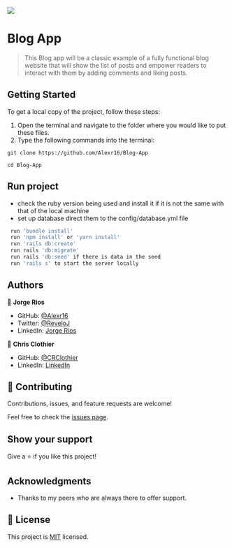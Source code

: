 ![](https://img.shields.io/badge/Microverse-blueviolet)
# Blog App

> This Blog app will be a classic example of a fully functional blog website that will show the list of posts and empower readers to interact with them by adding comments and liking posts.

## Getting Started

To get a local copy of the project, follow these steps: 
1. Open the terminal and navigate to the folder where you would like to put these files.
2. Type the following commands into the terminal: 
 ```
 git clone https://github.com/Alexr16/Blog-App
 ```
 ```
 cd Blog-App
 ```

## Run project

- check the ruby version being used and install it if it is not the same with that of the local machine
- set up database direct them to the config/database.yml file

```bash
 run 'bundle install'
 run 'npm install' or 'yarn install'
 run 'rails db:create'
 run rails 'db:migrate'
 run rails 'db:seed' if there is data in the seed
 run 'rails s' to start the server locally
```


## Authors

👤 **Jorge Rios**

- GitHub: [@Alexr16](https://github.com/Alexr16)
- Twitter: [@ReveloJ](https://twitter.com/ReveloJ)
- LinkedIn: [Jorge Ríos](https://www.linkedin.com/in/jorgeriosr/)

👤 **Chris Clothier**

- GitHub: [@CRClothier](https://github.com/CRClothier)
- LinkedIn: [LinkedIn](https://www.linkedin.com/in/crclothier/)

## 🤝 Contributing
  
Contributions, issues, and feature requests are welcome!

Feel free to check the [issues page](https://github.com/Alexr16/Blog-App/issues).

## Show your support

Give a ⭐️ if you like this project!

## Acknowledgments

- Thanks to my peers who are always there to offer support.

## 📝 License

This project is [MIT](./LICENSE) licensed.